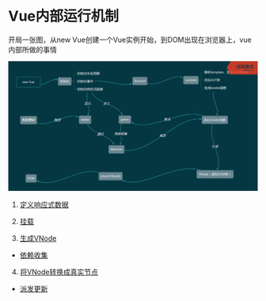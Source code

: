 # Vue内部运行机制

开局一张图，从new Vue创建一个Vue实例开始，到DOM出现在浏览器上，vue内部所做的事情

![](../static/机制.png)

1. [定义响应式数据](./定义响应式数据.md)

2. [挂载](./挂载.md)

3. [生成VNode](./render方法生成VNode.md)
  * [依赖收集](./依赖收集.md)

4. [将VNode转换成真实节点](./将VNode转换成真实节点.md)
  * [派发更新](./派发更新.md)
